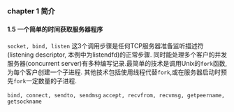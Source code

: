 ### chapter 1 简介
#### 1.5 一个简单的时间获取服务器程序
`socket, bind, listen` 这3个调用步骤是任何TCP服务器准备监听描述符(listening descriptor, 本例中为listendfd)的正常步骤.
同时能处理多个客户的并发服务器(concurrent server)有多种编写记录.最简单的技术是调用Unix的`fork`函数,为每个客户创建一个子进程.
其他技术包括使用线程代替`fork`,或在服务器启动时预先`fork`一定数量的子进程.

`bind, connect, sendto, sendmsg`
`accept, recvfrom, recvmsg, getpeername, getsockname`